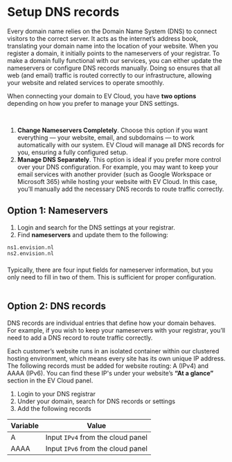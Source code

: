 # Setup DNS records

Every domain name relies on the Domain Name System (DNS) to connect visitors to the correct server. It acts as the internet’s address book, translating your domain name into the location of your website. When you register a domain, it initially points to the nameservers of your registrar. To make a domain fully functional with our services, you can either update the nameservers or configure DNS records manually. Doing so ensures that all web (and email) traffic is routed correctly to our infrastructure, allowing your website and related services to operate smoothly.



When connecting your domain to EV Cloud, you have **two options** depending on how you prefer to manage your DNS settings.

<br>

1. **Change Nameservers Completely**. Choose this option if you want everything — your website, email, and subdomains — to work automatically with our system.
EV Cloud will manage all DNS records for you, ensuring a fully configured setup.
2. **Manage DNS Separately**. This option is ideal if you prefer more control over your DNS configuration. For example, you may want to keep your email services with another provider (such as Google Workspace or Microsoft 365) while hosting your website with EV Cloud. In this case, you’ll manually add the necessary DNS records to route traffic correctly.


## Option 1: Nameservers


1. Login and search for the DNS settings at your registrar.
2. Find **nameservers** and update them to the following:
   
 ```
ns1.envision.nl
ns2.envision.nl
```

<div class="tip custom-block" style="padding-top: 8px">
Typically, there are four input fields for nameserver information, but you only need to fill in two of them. This is sufficient for proper configuration.
</div>

<br>


## Option 2: DNS records

DNS records are individual entries that define how your domain behaves.
For example, if you wish to keep your nameservers with your registrar, you’ll need to add a DNS record to route traffic correctly.

Each customer’s website runs in an isolated container within our clustered hosting environment, which means every site has its own unique IP address. The following records must be added for website routing: A (IPv4) and AAAA (IPv6). You can find these IP's under your website’s **“At a glance”** section in the EV Cloud panel. 

1. Login to your DNS registrar
2. Under your domain, search for DNS records or settings
3. Add the following records


| Variable | Value |
|-----------|:-----------:|
| A | Input `IPv4` from the cloud panel |
| AAAA | Input `IPv6` from the cloud panel |





